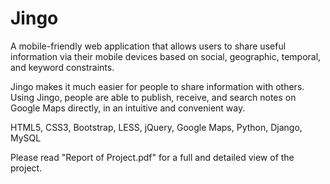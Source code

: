 Jingo
=====

A mobile-friendly web application that allows users to share useful information via their mobile devices based on social, geographic, temporal, and keyword constraints.

Jingo makes it much easier for people to share information with others. Using Jingo, people are able to publish, receive, and search notes on Google Maps directly, in an intuitive and convenient way. 

HTML5, CSS3, Bootstrap, LESS, jQuery, Google Maps, Python, Django, MySQL

Please read "Report of Project.pdf" for a full and detailed view of the project.
